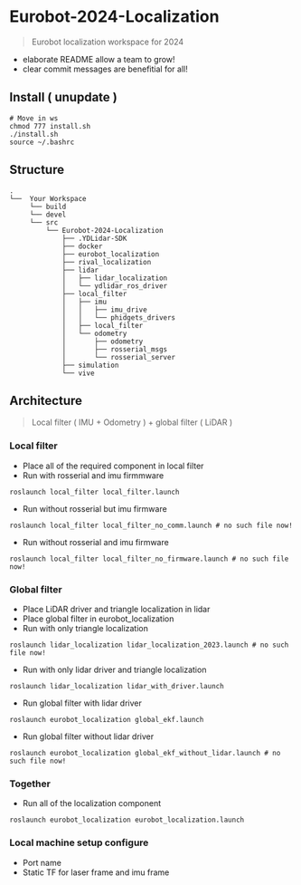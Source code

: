 # Eurobot-2024-Localization

> Eurobot localization workspace for 2024

- elaborate README allow a team to grow!
- clear commit messages are benefitial for all!

## Install ( unupdate )
```bash=1
# Move in ws
chmod 777 install.sh
./install.sh
source ~/.bashrc
```

## Structure

```
.
└──  Your Workspace
     └── build
     └── devel
     └── src
         └── Eurobot-2024-Localization
             ├── .YDLidar-SDK
             ├── docker
             ├── eurobot_localization
             ├── rival_localization
             ├── lidar
             │   ├── lidar_localization
             │   └── ydlidar_ros_driver
             ├── local_filter
             │   ├── imu
             │   │   ├── imu_drive
             │   │   └── phidgets_drivers
             │   ├── local_filter
             │   └── odometry
             │       ├── odometry
             │       ├── rosserial_msgs
             │       └── rosserial_server
             ├── simulation
             └── vive

```


## Architecture
> Local filter ( IMU + Odometry ) + global filter ( LiDAR )

### Local filter

- Place all of the required component in local filter
- Run with rosserial and imu firmmware
```bash=1
roslaunch local_filter local_filter.launch
```
- Run without rosserial but imu firmware
```bash=1
roslaunch local_filter local_filter_no_comm.launch # no such file now!
```
- Run without rosserial and imu firmware
```bash=1
roslaunch local_filter local_filter_no_firmware.launch # no such file now!
```

### Global filter

- Place LiDAR driver and triangle localization in lidar
- Place global filter in eurobot_localization
- Run with only triangle localization
```bash=1
roslaunch lidar_localization lidar_localization_2023.launch # no such file now!
```
- Run with only lidar driver and triangle localization
```bash=1
roslaunch lidar_localization lidar_with_driver.launch
```
- Run global filter with lidar driver
```bash=1
roslaunch eurobot_localization global_ekf.launch
```
- Run global filter without lidar driver
```bash=1
roslaunch eurobot_localization global_ekf_without_lidar.launch # no such file now!
```

### Together

- Run all of the localization component
```bash=1
roslaunch eurobot_localization eurobot_localization.launch
```

### Local machine setup configure

- Port name
- Static TF for laser frame and imu frame
